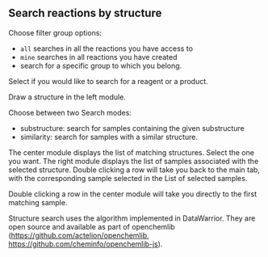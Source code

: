 ## Search reactions by structure

Choose filter group options:

- `all` searches in all the reactions you have access to
- `mine` searches in all reactions you have created
- search for a specific group to which you belong.

Select if you would like to search for a reagent or a product.

Draw a structure in the left module.

Choose between two Search modes:

- substructure: search for samples containing the given substructure
- similarity: search for samples with a similar structure.

The center module displays the list of matching structures. Select the one you want.
The right module displays the list of samples associated with the selected structure. Double clicking a row will take you back to the main tab, with the corresponding sample selected in the List of selected samples.

Double clicking a row in the center module will take you directly to the first matching sample.

Structure search uses the algorithm implemented in DataWarrior. They are open source and available as part of openchemlib (https://github.com/actelion/openchemlib, https://github.com/cheminfo/openchemlib-js).
